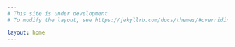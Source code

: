 ```yaml
---
# This site is under development
# To modify the layout, see https://jekyllrb.com/docs/themes/#overriding-theme-defaults

layout: home
---
```


